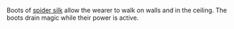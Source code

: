 Boots of [spider silk](SpiderSilk.md) allow the wearer to walk on walls and in the
ceiling. The boots drain magic while their power is active.